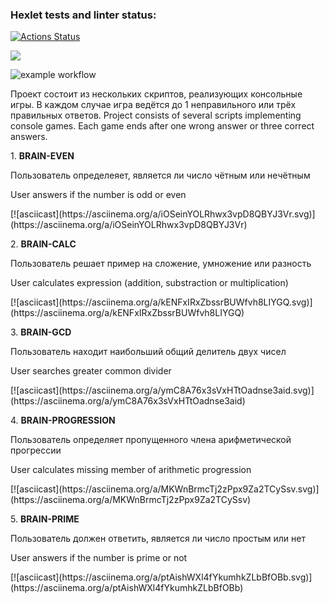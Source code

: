 ### Hexlet tests and linter status:
[![Actions Status](https://github.com/LenaVolkova/python-project-lvl1/workflows/hexlet-check/badge.svg)](https://github.com/LenaVolkova/python-project-lvl1/actions)

<a href="https://codeclimate.com/github/codeclimate/codeclimate/maintainability"><img src="https://api.codeclimate.com/v1/badges/a99a88d28ad37a79dbf6/maintainability" /></a>

![example workflow](https://github.com/LenaVolkova/python-project-lvl1/actions/workflows/linter-check.yml/badge.svg)

<p>Проект состоит из нескольких скриптов, реализующих консольные игры. В каждом случае игра ведётся до 1 неправильного или трёх правильных ответов.
Project consists of several scripts implementing console games. Each game ends after one wrong answer or three correct answers.</p>

<p>1. <b>BRAIN-EVEN</b> </p>
<p>Пользователь определеяет, является ли число чётным или нечётным</p> 
<p>User answers if the number is odd or even</p>
[![asciicast](https://asciinema.org/a/iOSeinYOLRhwx3vpD8QBYJ3Vr.svg)](https://asciinema.org/a/iOSeinYOLRhwx3vpD8QBYJ3Vr)

<p>2. <b>BRAIN-CALC</b></p>
<p>Пользователь решает пример на сложение, умножение или разность</p>
<p>User calculates expression (addition, substraction or multiplication)</p>
[![asciicast](https://asciinema.org/a/kENFxIRxZbssrBUWfvh8LIYGQ.svg)](https://asciinema.org/a/kENFxIRxZbssrBUWfvh8LIYGQ)

<p>3. <b>BRAIN-GCD</b></p>
<p>Пользователь находит наибольший общий делитель двух чисел</p>
<p>User searches greater common divider</p>
[![asciicast](https://asciinema.org/a/ymC8A76x3sVxHTtOadnse3aid.svg)](https://asciinema.org/a/ymC8A76x3sVxHTtOadnse3aid)

<p>4. <b>BRAIN-PROGRESSION</b></p>
<p>Пользователь определяет пропущенного члена арифметической прогрессии</p>
<p>User calculates missing member of arithmetic progression</p>
[![asciicast](https://asciinema.org/a/MKWnBrmcTj2zPpx9Za2TCySsv.svg)](https://asciinema.org/a/MKWnBrmcTj2zPpx9Za2TCySsv)

<p>5. <b>BRAIN-PRIME</b></p>
<p>Пользователь должен ответить, является ли число простым или нет</p>
<p>User answers if the number is prime or not</p>
[![asciicast](https://asciinema.org/a/ptAishWXl4fYkumhkZLbBfOBb.svg)](https://asciinema.org/a/ptAishWXl4fYkumhkZLbBfOBb)